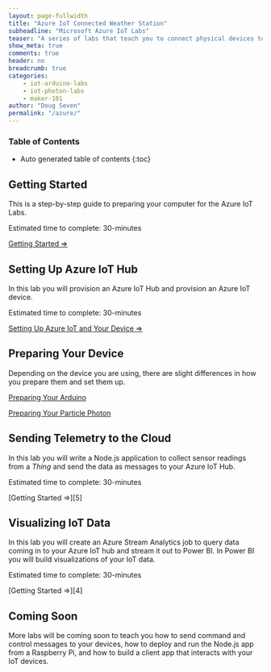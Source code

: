 ```yaml
---
layout: page-fullwidth
title: "Azure IoT Connected Weather Station"
subheadline: "Microsoft Azure IoT Labs"
teaser: "A series of labs that teach you to connect physical devices to Azure IoT Hubs."
show_meta: true
comments: true
header: no
breadcrumb: true
categories:
    - iot-arduino-labs
    - iot-photon-labs
    - maker-101
author: "Doug Seven"
permalink: "/azure/"
---
```

### Table of Contents
*  Auto generated table of contents
{:toc}

## Getting Started
This is a step-by-step guide to preparing your computer for the Azure IoT Labs.

Estimated time to complete: 30-minutes

[Getting Started =>][getting-started]

## Setting Up Azure IoT Hub
In this lab you will provision an Azure IoT Hub and provision an Azure IoT device.

Estimated time to complete: 30-minutes

[Setting Up Azure IoT and Your Device =>][setup-azure-iot-hub]

## Preparing Your Device
Depending on the device you are using, there are slight differences in how you prepare them and set them up. 

[Preparing Your Arduino][setup-arduino]

[Preparing Your Particle Photon][setup-photon]

## Sending Telemetry to the Cloud
In this lab you will write a Node.js application to collect sensor readings from a _Thing_ and send the data as messages to your Azure IoT Hub.

Estimated time to complete: 30-minutes

[Getting Started =>][5]

## Visualizing IoT Data
In this lab you will create an Azure Stream Analytics job to query data coming in to your Azure IoT hub and stream it out to Power BI. In Power BI you will build visualizations of your IoT data.

Estimated time to complete: 30-minutes

[Getting Started =>][4]

## Coming Soon
More labs will be coming soon to teach you how to send command and control messages to your devices, how to deploy and run the Node.js app from a Raspberry Pi, and how to build a client app that interacts with your IoT devices.

[getting-started]: /getting-started/
[setup-azure-iot-hub]: /setup-azure-iot-hub/
[setup-photon]: /setup-photon/
[setup-arduino]: /setup-arduino/
[sending-telemetry]: /sending-telemetry/
[visualize-iot-with-powerbi]: /visualize-iot-with-powerbi/